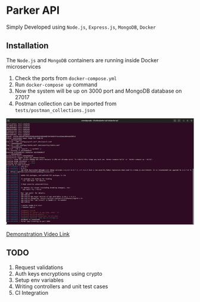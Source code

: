 # Parker API

Simply Developed using `Node.js`, `Express.js`, `MongoDB`, `Docker`

## Installation

The `Node.js` and `MongoDB` containers are running inside Docker microservices

1. Check the ports from `docker-compose.yml`
2. Run `docker-compose up` command
3. Now the system will be up on 3000 port and MongoDB database on 27017
4. Postman collection can be imported from `tests/postman_collections.json`

[![](/demo/demo.gif)](https://aslamanver.github.io/parker-api)

[Demonstration Video Link](https://drive.google.com/file/d/1r5U38oFeMNVVTaIuAmI1CPi1DchAEbrf/view?usp=sharing)

## TODO

1. Request validations 
2. Auth keys encryptions using crypto
3. Setup env variables
4. Writing controllers and unit test cases
5. CI Integration

